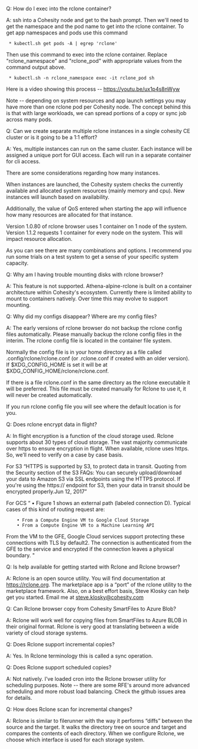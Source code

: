 Q: How do I exec into the rclone container?

A: ssh into a Cohesity node and get to the bash prompt.  Then we'll need to get the namespace and the pod name to get into the rclone container.  To get app namespaces and pods use this command

     * kubectl.sh get pods -A | egrep 'rclone'

Then use this command to exec into the rclone container. Replace "rclone_namespace" and "rclone_pod" with appropriate values from the command output above.

     * kubectl.sh -n rclone_namespace exec -it rclone_pod sh
     
Here is a video showing this process -- https://youtu.be/ux1p4s8nWyw

Note -- depending on system resources and app launch settings you may have more than one rclone pod per Cohesity node.  The concept behind this is that with large workloads, we can spread portions of a copy or sync job across many pods.

Q: Can we create separate multiple rclone instances in a single cohesity CE cluster or is it going to be a 1:1 effort?

A: Yes, multiple instances can run on the same cluster.  Each instance will be assigned a unique port for GUI access.  Each will run in a separate container for cli access.

There are some considerations regarding how many instances.

When instances are launched, the Cohesity system checks the currently available and allocated system resources (mainly memory and cpu).  New instances will launch based on availability.

Additionally, the value of QoS entered when starting the app will influence how many resources are allocated for that instance.

Version 1.0.80 of rclone browser uses 1 container on 1 node of the system.  Version 1.1.2 requests 1 container for every node on the system.  This will impact resource allocation.

As you can see there are many combinations and options.  I recommend you run some trials on a test system to get a sense of your specific system capacity.

Q: Why am I having trouble mounting disks with rclone browser?

A: This feature is not supported.  Athena-alpine-rclone is built on a container architecture within Cohesity's ecosystem.  Currently there is limited ability to mount to containers natively.  Over time this may evolve to support mounting.

Q:  Why did my configs disappear?  Where are my config files?

A:  The early versions of rclone browser do not backup the rclone config files automatically.  Please manually backup the rclone config files in the interim. The rclone config file is located in the container file system.

Normally the config file is in your home directory as a file called .config/rclone/rclone.conf (or .rclone.conf if created with an older version). If $XDG_CONFIG_HOME is set it will be at $XDG_CONFIG_HOME/rclone/rclone.conf.

If there is a file rclone.conf in the same directory as the rclone executable it will be preferred. This file must be created manually for Rclone to use it, it will never be created automatically.

If you run rclone config file you will see where the default location is for you.

Q: Does rclone encrypt data in flight?

A: In flight encryption is a function of the cloud storage used.  Rclone supports about 30 types of cloud storage.  The vast majority communicate over https to ensure encryption in flight. When available, rclone uses https.  So, we’ll need to verify on a case by case basis.  

For S3
“HTTPS is supported by S3, to protect data in transit.
Quoting from the Security section of the S3 FAQs: You can securely upload/download your data to Amazon S3 via SSL endpoints using the HTTPS protocol. If you're using the https:// endpoint for S3, then your data in transit should be encrypted properly.Jun 12, 2017”

For GCS
“	• Figure 1 shows an external path (labeled connection D). Typical cases of this kind of routing request are:

		• From a Compute Engine VM to Google Cloud Storage
		• From a Compute Engine VM to a Machine Learning API
From the VM to the GFE, Google Cloud services support protecting these connections with TLS by default2. The connection is authenticated from the GFE to the service and encrypted if the connection leaves a physical boundary.
"

Q: Is help available for getting started with Rclone and Rclone browser?

A: Rclone is an open source utility.  You will find documentation at https://rclone.org. The marketplace app is a “port” of the rclone utility to the marketplace framework.  Also, on a best effort basis, Steve Klosky can help get you started.  Email me at steve.klosky@cohesity.com

Q: Can Rclone browser copy from Cohesity SmartFiles to Azure Blob?

A: Rclone will work well for copying files from SmartFiles to Azure BLOB in their original format.  Rclone is very good at translating between a wide variety of cloud storage systems.

Q: Does Rclone support incremental copies?

A: Yes.  In Rclone terminology this is called a sync operation.

Q: Does Rclone support scheduled copies?

A: Not natively.  I've loaded cron into the Rclone browser utility for scheduling purposes.  Note -- there are some RFE's around more advanced scheduling and more robust load balancing.  Check the github issues area for details.

Q: How does Rclone scan for incremental changes?

A: Rclone is similar to filerunner with the way it performs “diffs” between the source and the target.  It walks the directory tree on source and target and compares the contents of each directory.  When we configure Rclone, we choose which interface is used for each storage system.
